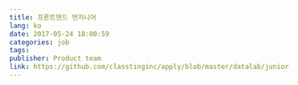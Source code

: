 ```yaml
---
title: 프론트엔드 엔지니어
lang: ko
date: 2017-05-24 18:00:59
categories: job
tags:
publisher: Product team
link: https://github.com/classtinginc/apply/blob/master/datalab/junior.md
---
```

